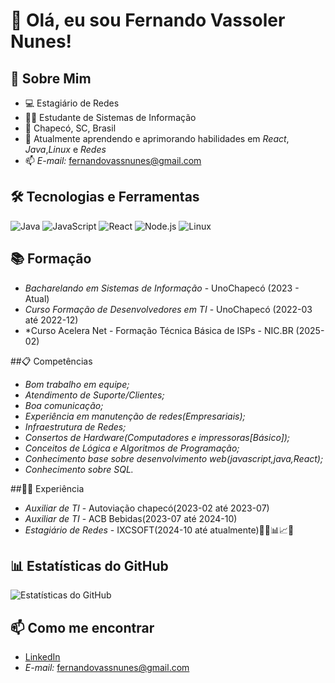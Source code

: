 
# 👋 Olá, eu sou Fernando Vassoler Nunes!

## 🚀 Sobre Mim
- 💻 Estagiário de Redes
- 👨‍💻 Estudante de Sistemas de Informação
- 📍 Chapecó, SC, Brasil
- 🌱 Atualmente aprendendo e aprimorando habilidades em *React*, *Java*,*Linux* e *Redes*
- 📫 *E-mail:* fernandovassnunes@gmail.com

## 🛠 Tecnologias e Ferramentas
![Java](https://img.shields.io/badge/Java-ED8B00?style=flat&logo=openjdk&logoColor=black)
![JavaScript](https://img.shields.io/badge/JavaScript-F7DF1E?style=for-the-badge&logo=javascript&logoColor=black)
![React](https://img.shields.io/badge/React-61DAFB?style=for-the-badge&logo=react&logoColor=black)
![Node.js](https://img.shields.io/badge/Node.js-339933?style=for-the-badge&logo=node.js&logoColor=white)
![Linux](https://img.shields.io/badge/Linux-FCC624?style=for-the-badge&logo=linux&logoColor=black)

## 📚 Formação
- *Bacharelando em Sistemas de Informação* - UnoChapecó (2023 - Atual)
- *Curso Formação de Desenvolvedores em TI* - UnoChapecó (2022-03 até 2022-12)
- *Curso Acelera Net - Formação Técnica Básica de ISPs - NIC.BR (2025-02)

##📋 Competências
- *Bom trabalho em equipe;*
- *Atendimento de Suporte/Clientes;*
- *Boa comunicação;*
- *Experiência em manutenção de redes(Empresariais);*
- *Infraestrutura de Redes;*
- *Consertos de Hardware(Computadores e impressoras[Básico]);*
- *Conceitos de Lógica e Algoritmos de Programação;*
- *Conhecimento base sobre desenvolvimento web(javascript,java,React);*
- *Conhecimento sobre SQL.*


##👨‍💼 Experiência
- *Auxiliar de TI* - Autoviação chapecó(2023-02 até 2023-07)
- *Auxiliar de TI* - ACB Bebidas(2023-07 até 2024-10)
- *Estagiário de Redes* - IXCSOFT(2024-10 até atualmente)👨‍💼📊📈📁

## 📊 Estatísticas do GitHub
![Estatísticas do GitHub](https://github-readme-stats.vercel.app/api?username=FernandoVass&show_icons=true&theme=radical)

## 📫 Como me encontrar
- [LinkedIn](https://www.linkedin.com/in/fernando-vassoler-4a830b226/)
- *E-mail:* fernandovassnunes@gmail.com 

<!--
**FernandoVass/FernandoVass** is a ✨ _special_ ✨ repository because its `README.md` (this file) appears on your GitHub profile.

Here are some ideas to get you started:

- 🔭 I’m currently working on ...
- 🌱 I’m currently learning ...
- 👯 I’m looking to collaborate on ...
- 🤔 I’m looking for help with ...
- 💬 Ask me about ...
- 📫 How to reach me: ...
- 😄 Pronouns: ...
- ⚡ Fun fact: ...
-->
